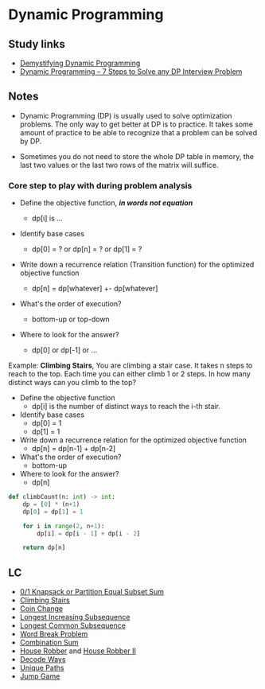 # Dynamic Programming

## Study links

- [Demystifying Dynamic Programming](https://medium.freecodecamp.org/demystifying-dynamic-programming-3efafb8d4296)
- [Dynamic Programming – 7 Steps to Solve any DP Interview Problem](https://dev.to/nikolaotasevic/dynamic-programming--7-steps-to-solve-any-dp-interview-problem-3870)

## Notes[​](#notes "Direct link to heading")

- Dynamic Programming (DP) is usually used to solve optimization problems. The only way to get better at DP is to practice. It takes some amount of practice to be able to recognize that a problem can be solved by DP.

- Sometimes you do not need to store the whole DP table in memory, the last two values or the last two rows of the matrix will suffice.

### Core step to play with during problem analysis

- Define the objective function, _**in words not equation**_
  - dp[i] is ...
- Identify base cases
  - dp[0] = ? or dp[n] = ? or dp[1] = ?
- Write down a recurrence relation (Transition function) for the optimized objective function
  - dp[n] = dp[whatever] +- dp[whatever]
- What's the order of execution?
  - bottom-up or top-down
- Where to look for the answer?

  - dp[0] or dp[-1] or ...

Example: **Climbing Stairs**, You are climbing a stair case. It takes n steps to reach to the top. Each time you can either climb 1 or 2 steps. In how many distinct ways can you climb to the top?

- Define the objective function
  - dp[i] is the number of distinct ways to reach the i-th stair.
- Identify base cases
  - dp[0] = 1
  - dp[1] = 1
- Write down a recurrence relation for the optimized objective function
  - dp[n] = dp[n-1] + dp[n-2]
- What's the order of execution?
  - bottom-up
- Where to look for the answer?
  - dp[n]

```python
def climbCount(n: int) -> int:
    dp = [0] * (n+1)
    dp[0] = dp[1] = 1

    for i in range(2, n+1):
        dp[i] = dp[i - 1] + dp[i - 2]

    return dp[n]

```

## LC

- [0/1 Knapsack or Partition Equal Subset Sum](https://leetcode.com/problems/partition-equal-subset-sum/)
- [Climbing Stairs](https://leetcode.com/problems/climbing-stairs/)
- [Coin Change](https://leetcode.com/problems/coin-change/)
- [Longest Increasing Subsequence](https://leetcode.com/problems/longest-increasing-subsequence/)
- [Longest Common Subsequence](https://leetcode.com/problems/longest-common-subsequence/)
- [Word Break Problem](https://leetcode.com/problems/word-break/)
- [Combination Sum](https://leetcode.com/problems/combination-sum-iv/)
- [House Robber](https://leetcode.com/problems/house-robber/) and [House Robber II](https://leetcode.com/problems/house-robber-ii/)
- [Decode Ways](https://leetcode.com/problems/decode-ways/)
- [Unique Paths](https://leetcode.com/problems/unique-paths/)
- [Jump Game](https://leetcode.com/problems/jump-game/)
